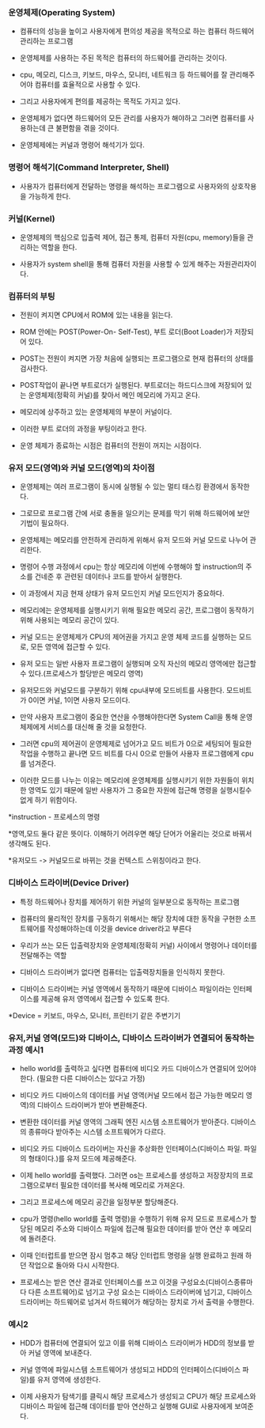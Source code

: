 ### 운영체제(Operating System)

* 컴퓨터의 성능을 높이고 사용자에게 편의성 제공을 목적으로 하는 컴퓨터 하드웨어 관리하는 프로그램

* 운영체제를 사용하는 주된 목적은 컴퓨터의 하드웨어를 관리하는 것이다.

* cpu, 메모리, 디스크, 키보드, 마우스, 모니터, 네트워크 등 하드웨어를 잘 관리해주어야 컴퓨터를 효율적으로 사용할 수 있다.

* 그리고 사용자에게 편의를 제공하는 목적도 가지고 있다.

* 운영체제가 없다면 하드웨어의 모든 관리를 사용자가 해야하고 그러면 컴퓨터를 사용하는데 큰 불편함을 겪을 것이다.

* 운영체제에는 커널과 명령어 해석기가 있다.


### 명령어 해석기(Command Interpreter, Shell)

* 사용자가 컴퓨터에게 전달하는 명령을 해석하는 프로그램으로 사용자와의 상호작용을 가능하게 한다.


### 커널(Kernel)

* 운영체제의 핵심으로 입출력 제어, 접근 통제, 컴퓨터 자원(cpu, memory)들을 관리하는 역할을 한다.

* 사용자가 system shell을 통해 컴퓨터 자원을 사용할 수 있게 해주는 자원관리자이다.



### 컴퓨터의 부팅

* 전원이 켜지면 CPU에서 ROM에 있는 내용을 읽는다. 

* ROM 안에는 POST(Power-On- Self-Test), 부트 로더(Boot Loader)가 저장되어 있다.

* POST는 전원이 켜지면 가장 처음에 실행되는 프로그램으로 현재 컴퓨터의 상태를 검사한다.

* POST작업이 끝나면 부트로더가 실행된다. 부트로더는 하드디스크에 저장되어 있는 운영체제(정확히 커널)를 찾아서 메인 메모리에 가지고 온다.

* 메모리에 상주하고 있는 운영체제의 부분이 커널이다.

* 이러한 부트 로더의 과정을 부팅이라고 한다.

* 운영 체제가 종료하는 시점은 컴퓨터의 전원이 꺼지는 시점이다.


### 유저 모드(영역)와 커널 모드(영역)의 차이점

* 운영체제는 여러 프로그램이 동시에 실행될 수 있는 멀티 태스킹 환경에서 동작한다.

* 그로므로 프로그램 간에 서로 충돌을 일으키는 문제를 막기 위해 하드웨어에 보안 기법이 필요하다.

* 운영체제는 메모리를 안전하게 관리하게 위해서 유저 모드와 커널 모드로 나누어 관리한다.

* 명령어 수행 과정에서 cpu는 항상 메모리에 이번에 수행해야 할 instruction의 주소를 건네준 후 관련된 데이터나 코드를 받아서 실행한다.

* 이 과정에서 지금 현재 상태가 유저 모드인지 커널 모드인지가 중요하다.

* 메모리에는 운영체제를 실행시키기 위해 필요한 메모리 공간, 프로그램이 동작하기 위해 사용되는 메모리 공간이 있다.

* 커널 모드는 운영체제가 CPU의 제어권을 가지고 운영 체제 코드를 실행하는 모드로, 모든 영역에 접근할 수 있다.

* 유저 모드는 일반 사용자 프로그램이 실행되며 오직 자신의 메모리 영역에만 접근할 수 있다.(프로세스가 할당받은 메모리 영역)

* 유저모드와 커널모드를 구분하기 위해 cpu내부에 모드비트를 사용한다. 모드비트가 0이면 커널, 1이면 사용자 모드이다.

* 만약 사용자 프로그램이 중요한 연산을 수행해야한다면 System Call을 통해 운영체제에게 서비스를 대신해 줄 것을 요청한다.

* 그러면 cpu의 제어권이 운영체제로 넘어가고 모드 비트가 0으로 세팅되어 필요한 작업을 수행하고 끝나면 모드 비트를 다시 0으로 만들어 사용자 프로그램에게 cpu를 넘겨준다. 

* 이러한 모드를 나누는 이유는 메모리에 운영체제를 실행시키기 위한 자원들이 위치한 영역도 있기 때문에
일반 사용자가 그 중요한 자원에 접근해 명령을 실행시킬수 없게 하기 위함이다.

*instruction - 프로세스의 명령

*영역,모드 둘다 같은 뜻이다. 이해하기 어려우면 해당 단어가 어울리는 것으로 바꿔서 생각해도 된다.

*유저모드 -> 커널모드로 바뀌는 것을 컨텍스트 스위칭이라고 한다.


### 디바이스 드라이버(Device Driver)

* 특정 하드웨어나 장치를 제어하기 위한 커널의 일부분으로 동작하는 프로그램

* 컴퓨터의 물리적인 장치를 구동하기 위해서는 해당 장치에 대한 동작을 구현한 소프트웨어를 작성해야하는데 이것을 device driver라고 부른다 

* 우리가 쓰는 모든 입출력장치와 운영체제(정확히 커널) 사이에서 명령어나 데이터를 전달해주는 역할

* 디바이스 드라이버가 없다면 컴퓨터는 입출력장치들을 인식하지 못한다.

* 디바이스 드라이버는 커널 영역에서 동작하기 때문에 디바이스 파일이라는 인터페이스를 제공해 유저 영역에서 접근할 수 있도록 한다.

*Device = 키보드, 마우스, 모니터, 프린터기 같은 주변기기


### 유저,커널 영역(모드)와 디바이스, 디바이스 드라이버가 연결되어 동작하는 과정 예시1

* hello world를 출력하고 싶다면 컴퓨터에 비디오 카드 디바이스가 연결되어 있어야 한다. (필요한 다른 디바이스는 있다고 가정)

* 비디오 카드 디바이스의 데이터를 커널 영역(커널 모드에서 접근 가능한 메모리 영역)의 디바이스 드라이버가 받아 변환해준다.

* 변환한 데이터를 커널 영역의 그래픽 엔진 시스템 소프트웨어가 받아준다. 디바이스의 종류마다 받아주는 시스템 소프트웨어가 다르다. 

* 비디오 카드 디바이스 드라이버는 자신을 추상화한 인터페이스(디바이스 파일. 파일의 형태이다.)를 유저 모드에 제공해준다.

* 이제 hello world를 출력했다. 그러면 os는 프로세스를 생성하고 저장장치의 프로그램으로부터 필요한 데이터를 복사해 메모리로 가져온다.

* 그리고 프로세스에 메모리 공간을 일정부분 할당해준다.

* cpu가 명령(hello world를 출력 명령)을 수행하기 위해 유저 모드로 프로세스가 할당된 메모리 주소와 디바이스 파일에 접근해 필요한 데이터를 받아 연산 후 메모리에 돌려준다.

* 이때 인터럽트를 받으면 잠시 멈추고 해당 인터럽트 명령을 실행 완료하고 원래 하던 작업으로 돌아와 다시 시작한다.

* 프로세스는 받은 연산 결과로 인터페이스를 쓰고 이것을 구성요소(디바이스종류마다 다른 소프트웨어)로 넘기고 구성 요소는 디바이스 드라이버에 넘기고, 디바이스 드라이버는 하드웨어로 넘겨서 하드웨어가 해당하는 장치로 가서 출력을 수행한다.  

### 예시2

* HDD가 컴퓨터에 연결되어 있고 이를 위해 디바이스 드라이버가 HDD의 정보를 받아 커널 영역에 보내준다.

* 커널 영역에 파일시스템 소프트웨어가 생성되고 HDD의 인터페이스(디바이스 파일)를 유저 영역에 생성한다.

* 이제 사용자가 탐색기를 클릭시 해당 프로세스가 생성되고 CPU가 해당 프로세스와 디바이스 파일에 접근해
데이터를 받아 연산하고 실행해 GUI로 사용자에게 보여준다.
